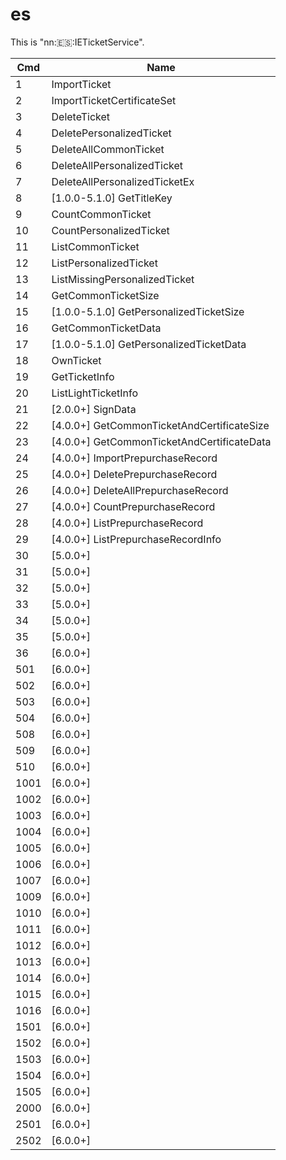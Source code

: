 # es

This is "nn::es::IETicketService".

| Cmd  | Name                                         |
| ---- | -------------------------------------------- |
| 1    | ImportTicket                                 |
| 2    | ImportTicketCertificateSet                   |
| 3    | DeleteTicket                                 |
| 4    | DeletePersonalizedTicket                     |
| 5    | DeleteAllCommonTicket                        |
| 6    | DeleteAllPersonalizedTicket                  |
| 7    | DeleteAllPersonalizedTicketEx                |
| 8    | \[1.0.0-5.1.0\] GetTitleKey                  |
| 9    | CountCommonTicket                            |
| 10   | CountPersonalizedTicket                      |
| 11   | ListCommonTicket                             |
| 12   | ListPersonalizedTicket                       |
| 13   | ListMissingPersonalizedTicket                |
| 14   | GetCommonTicketSize                          |
| 15   | \[1.0.0-5.1.0\] GetPersonalizedTicketSize    |
| 16   | GetCommonTicketData                          |
| 17   | \[1.0.0-5.1.0\] GetPersonalizedTicketData    |
| 18   | OwnTicket                                    |
| 19   | GetTicketInfo                                |
| 20   | ListLightTicketInfo                          |
| 21   | \[2.0.0+\] SignData                          |
| 22   | \[4.0.0+\] GetCommonTicketAndCertificateSize |
| 23   | \[4.0.0+\] GetCommonTicketAndCertificateData |
| 24   | \[4.0.0+\] ImportPrepurchaseRecord           |
| 25   | \[4.0.0+\] DeletePrepurchaseRecord           |
| 26   | \[4.0.0+\] DeleteAllPrepurchaseRecord        |
| 27   | \[4.0.0+\] CountPrepurchaseRecord            |
| 28   | \[4.0.0+\] ListPrepurchaseRecord             |
| 29   | \[4.0.0+\] ListPrepurchaseRecordInfo         |
| 30   | \[5.0.0+\]                                   |
| 31   | \[5.0.0+\]                                   |
| 32   | \[5.0.0+\]                                   |
| 33   | \[5.0.0+\]                                   |
| 34   | \[5.0.0+\]                                   |
| 35   | \[5.0.0+\]                                   |
| 36   | \[6.0.0+\]                                   |
| 501  | \[6.0.0+\]                                   |
| 502  | \[6.0.0+\]                                   |
| 503  | \[6.0.0+\]                                   |
| 504  | \[6.0.0+\]                                   |
| 508  | \[6.0.0+\]                                   |
| 509  | \[6.0.0+\]                                   |
| 510  | \[6.0.0+\]                                   |
| 1001 | \[6.0.0+\]                                   |
| 1002 | \[6.0.0+\]                                   |
| 1003 | \[6.0.0+\]                                   |
| 1004 | \[6.0.0+\]                                   |
| 1005 | \[6.0.0+\]                                   |
| 1006 | \[6.0.0+\]                                   |
| 1007 | \[6.0.0+\]                                   |
| 1009 | \[6.0.0+\]                                   |
| 1010 | \[6.0.0+\]                                   |
| 1011 | \[6.0.0+\]                                   |
| 1012 | \[6.0.0+\]                                   |
| 1013 | \[6.0.0+\]                                   |
| 1014 | \[6.0.0+\]                                   |
| 1015 | \[6.0.0+\]                                   |
| 1016 | \[6.0.0+\]                                   |
| 1501 | \[6.0.0+\]                                   |
| 1502 | \[6.0.0+\]                                   |
| 1503 | \[6.0.0+\]                                   |
| 1504 | \[6.0.0+\]                                   |
| 1505 | \[6.0.0+\]                                   |
| 2000 | \[6.0.0+\]                                   |
| 2501 | \[6.0.0+\]                                   |
| 2502 | \[6.0.0+\]                                   |
